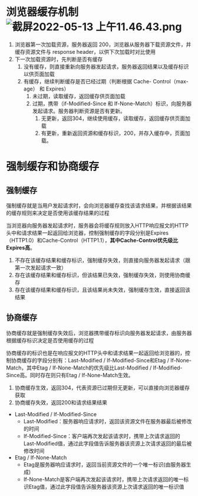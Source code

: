 <!-- 解析语雀图片 -->
<meta name="referrer" content="no-referrer" />

# 浏览器缓存机制![截屏2022-05-13 上午11.46.43.png](https://cdn.nlark.com/yuque/0/2022/png/1645656/1652413608470-56e99a30-3926-4236-aaf2-861398080c59.png#clientId=u3606087a-e76f-4&crop=0&crop=0&crop=1&crop=1&from=drop&id=u03ce375d&margin=%5Bobject%20Object%5D&name=%E6%88%AA%E5%B1%8F2022-05-13%20%E4%B8%8A%E5%8D%8811.46.43.png&originHeight=1332&originWidth=1548&originalType=binary&ratio=1&rotation=0&showTitle=false&size=1000801&status=done&style=none&taskId=u11c4bda5-bacd-4ed7-8e6e-b9b20e16339&title=)
1. 浏览器第一次加载资源，服务器返回 200，浏览器从服务器下载资源文件，并缓存资源文件与 response header，以供下次加载时对比使用
1. 下一次加载资源时，先判断是否有缓存 
   1. 没有缓存，则直接重新向服务器发起请求，服务器返回结果以及缓存标识以供页面加载
   1. 有缓存，继续判断缓存是否已经过期（判断根据 Cache- Control（max-age） 和 Expires） 
      1. 未过期，读取缓存，返回缓存供页面加载
      1. 过期，携带（if-Modified-Since 和 If-None-Match）标识，向服务器发起请求。服务器判断资源是否有更新。 
         1. 无更新，返回304，继续使用缓存，读取缓存，返回缓存供页面加载
         1. 有更新，重新返回资源和缓存标识，200，并存入缓存中，页面加载。

# 强制缓存和协商缓存
## 强制缓存
强制缓存就是当用户发起请求时，会向浏览器缓存查找该请求结果，并根据该结果的缓存规则来决定是否使用该缓存结果的过程

当浏览器向服务器发起请求时，服务器会将缓存规则放入HTTP响应报文的HTTP头中和请求结果一起返回给浏览器，控制强制缓存的字段分别是Expires（HTTP1.0）和Cache-Control（HTTP1.1），**其中Cache-Control优先级比Expires高**。

1. 不存在该缓存结果和缓存标识，强制缓存失效，则直接向服务器发起请求（跟第一次发起请求一致）
1. 存在该缓存结果和缓存标识，但该结果已失效，强制缓存失效，则使用协商缓存
1. 存在该缓存结果和缓存标识，且该结果尚未失效，强制缓存生效，直接返回该结果

## 协商缓存

协商缓存就是强制缓存失效后，浏览器携带缓存标识向服务器发起请求，由服务器根据缓存标识决定是否使用缓存的过程

协商缓存的标识也是在响应报文的HTTP头中和请求结果一起返回给浏览器的，控制协商缓存的字段分别有：Last-Modified / If-Modified-Since和Etag / If-None-Match，其中Etag / If-None-Match的优先级比Last-Modified / If-Modified-Since高。同时存在则只有Etag / If-None-Match生效。

1. 协商缓存生效，返回304，代表资源已过期但无更新，可以直接向浏览器缓存获取
1. 协商缓存失效，返回200和请求结果结果

- Last-Modified / If-Modified-Since 
   - Last-Modified：服务器响应请求时，返回该资源文件在服务器最后被修改的时间
   - If-Modified-Since：客户端再次发起该请求时，携带上次请求返回的Last-Modified值，通过此字段值告诉服务器该资源上次请求返回的最后被修改时间
- Etag / If-None-Match 
   - Etag是服务器响应请求时，返回当前资源文件的一个唯一标识(由服务器生成)
   - If-None-Match是客户端再次发起该请求时，携带上次请求返回的唯一标识Etag值，通过此字段值告诉服务器该资源上次请求返回的唯一标识值
